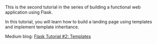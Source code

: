 This is the second tutorial in the series of building a functional web application using Flask.

In this tutorial, you will learn how to build a landing page using templates and implement template inheritance.

Medium blog: [Flask Tutorial #2: Templates](https://swethag04.medium.com/flask-tutorial-2-templates-de3c81fdaaaa)
